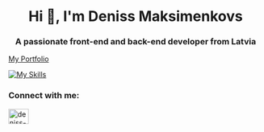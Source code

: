 <h1 align="center">Hi 👋, I'm Deniss Maksimenkovs</h1>
<h3 align="center">A passionate front-end and back-end developer from Latvia</h3>

[My Portfolio]( https://asamarus.github.io/)

[![My Skills](https://skillicons.dev/icons?i=js,html,css,adonis,dotnet,figma,git,github,gitlab,laravel,less,mysql,nextjs,nodejs,npm,php,postman,prisma,react,redux,regex,sqlite,tailwind,ts,visualstudio,vite,vitest,vscode,webpack)](https://skillicons.dev)

<h3 align="left">Connect with me:</h3>
<p align="left">
<a href="https://linkedin.com/in/deniss-maksimenkovs-600694279" target="blank"><img align="center" src="https://raw.githubusercontent.com/rahuldkjain/github-profile-readme-generator/master/src/images/icons/Social/linked-in-alt.svg" alt="deniss-maksimenkovs-600694279" height="30" width="40" /></a>
</p>


